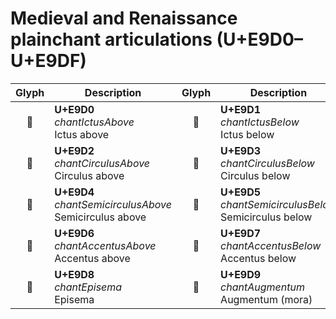 Medieval and Renaissance plainchant articulations (U+E9D0–U+E9DF)
=================================================================

| **Glyph** | **Description** | **Glyph** | **Description**
| :-------: | --------------- | :-------: | ---------------
|<span class="bravura_large">&#xe9d0;</span> | **U+E9D0**<br/>*chantIctusAbove*<br/>Ictus above | <span class="bravura_large">&#xe9d1;</span> | **U+E9D1**<br/>*chantIctusBelow*<br/>Ictus below
|<span class="bravura_large">&#xe9d2;</span> | **U+E9D2**<br/>*chantCirculusAbove*<br/>Circulus above | <span class="bravura_large">&#xe9d3;</span> | **U+E9D3**<br/>*chantCirculusBelow*<br/>Circulus below
|<span class="bravura_large">&#xe9d4;</span> | **U+E9D4**<br/>*chantSemicirculusAbove*<br/>Semicirculus above | <span class="bravura_large">&#xe9d5;</span> | **U+E9D5**<br/>*chantSemicirculusBelow*<br/>Semicirculus below
|<span class="bravura_large">&#xe9d6;</span> | **U+E9D6**<br/>*chantAccentusAbove*<br/>Accentus above | <span class="bravura_large">&#xe9d7;</span> | **U+E9D7**<br/>*chantAccentusBelow*<br/>Accentus below
|<span class="bravura_large">&#xe9d8;</span> | **U+E9D8**<br/>*chantEpisema*<br/>Episema | <span class="bravura_large">&#xe9d9;</span> | **U+E9D9**<br/>*chantAugmentum*<br/>Augmentum (mora)